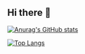 ## Hi there 👋

<!--
**Iseeyourmonsters/Iseeyourmonsters** is a ✨ _special_ ✨ repository because its `README.md` (this file) appears on your GitHub profile.

Here are some ideas to get you started:

- 🔭 I’m an undergraduate Computer Science student from SUSTech.
- 🌱 I’m currently learning Machine Learning, especially Transfer Learning.
- 😄 I'm a member of the SUSTech Choir.
- 📫 How to reach me: 12210730 AT mail DOT sustech DOT edu DOT cn.
-->

[![Anurag's GitHub stats](https://github-readme-stats.vercel.app/api?username=Iseeyourmonsters&show_icons=true&theme=nord)](https://github.com/anuraghazra/github-readme-stats)

[![Top Langs](https://github-readme-stats.vercel.app/api/top-langs/?username=Iseeyourmonsters&layout=compact&theme=nord)](https://github.com/anuraghazra/github-readme-stats)
